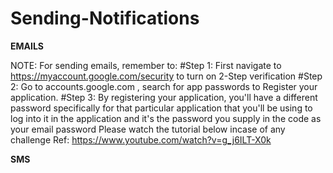 # Sending-Notifications

**EMAILS**

NOTE: For sending emails, remember to:
#Step 1: First navigate to https://myaccount.google.com/security to turn on 2-Step verification
#Step 2: Go to accounts.google.com , search for app passwords to Register your application. 
#Step 3: By registering your application, you'll have a different password specifically for that particular application that you'll be using to log into it in the application and it's the password you supply in the code as your email password
Please watch the tutorial below incase of any challenge
Ref: https://www.youtube.com/watch?v=g_j6ILT-X0k

**SMS**
